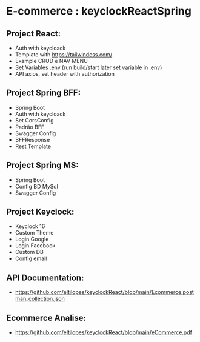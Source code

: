 # E-commerce : keyclockReactSpring

## Project React:
- Auth with keycloack 
- Template with https://tailwindcss.com/
- Example CRUD e NAV MENU
- Set Variables .env (run build/start later set variable in .env)
- API axios, set header with authorization

## Project Spring BFF:
- Spring Boot 
- Auth with keycloack 
- Set CorsConfig
- Padrão BFF
- Swagger Config
- BFFResponse
- Rest Template

## Project Spring MS:
- Spring Boot 
- Config BD MySql
- Swagger Config

## Project Keyclock:
- Keyclock 16
- Custom Theme
- Login Google
- Login Facebook
- Custom DB
- Config email

## API Documentation:
- https://github.com/eltilopes/keyclockReact/blob/main/Ecommerce.postman_collection.json

## Ecommerce Analise:
- https://github.com/eltilopes/keyclockReact/blob/main/eCommerce.pdf
